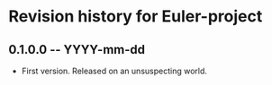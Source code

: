 # Revision history for Euler-project

## 0.1.0.0 -- YYYY-mm-dd

* First version. Released on an unsuspecting world.
